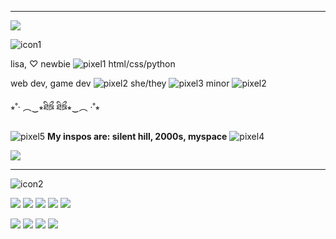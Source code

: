 __ __
<a href="https://external-media.spacehey.net"><img src="https://external-media.spacehey.net/media/s6DCPv0AhDXuO7JDtR9gLNbBpzmmvT-wx44p46PFRark=/https://64.media.tumblr.com/3974f88c25a1ab9fc4dad68ef98bab8f/f64ceba3f2235b31-6a/s640x960/40bdd0e9f50c41a2d16572cc78863a446d00ef46.pnj"/></a>

![icon1](https://64.media.tumblr.com/d0f751bffb30424bf9978284f4ca49b0/8382a24005a6fbaf-ee/s500x750/78e6ea4a7629dac370cdf9cccb56de79b8daffaa.pnj)</P>

lisa,  ♡ newbie ![pixel1](http://dl.glitter-graphics.net/pub/3058/3058251t4udpjlpsc.gif) html/css/python

web dev, game dev
![pixel2](https://maguro.carrd.co/assets/images/gallery01/12e2c80c_original.gif?v=50a2d75d) she/they ![pixel3](https://maguro.carrd.co/assets/images/gallery01/e9357a16_original.gif?v=50a2d75d) minor ![pixel2](https://maguro.carrd.co/assets/images/gallery01/12e2c80c_original.gif?v=50a2d75d)

⭒˚‧ ︵‿⭒ཐིཋྀ ཐིཋྀ⭒‿︵ ‧˚⭒

![pixel5](https://external-media.spacehey.net/media/sNrAteJfDffBrwC1mf_4Y4cERePisiOG4b4EFR8xABdw=/https://64.media.tumblr.com/bddec45606e45baf08402f4429a64386/49148566a2e0c40c-c0/s75x75_c1/dfd1b212da22328902e3b4a00b56b0eac52da7c0.gifv) **My inspos are: silent hill, 2000s, myspace** ![pixel4](https://external-media.spacehey.net/media/sNrAteJfDffBrwC1mf_4Y4cERePisiOG4b4EFR8xABdw=/https://64.media.tumblr.com/bddec45606e45baf08402f4429a64386/49148566a2e0c40c-c0/s75x75_c1/dfd1b212da22328902e3b4a00b56b0eac52da7c0.gifv)

<a href="https://external-media.spacehey.net"><img src="https://external-media.spacehey.net/media/s6DCPv0AhDXuO7JDtR9gLNbBpzmmvT-wx44p46PFRark=/https://64.media.tumblr.com/3974f88c25a1ab9fc4dad68ef98bab8f/f64ceba3f2235b31-6a/s640x960/40bdd0e9f50c41a2d16572cc78863a446d00ef46.pnj"/></a>
__ __

![icon2](https://external-media.spacehey.net/media/s8nK4ApsyHjcTq2pfPlI-WuQZGwmkTgnt2fJovbX14sE=/https://64.media.tumblr.com/f6e32b367eba740e1d359a94b49996df/642e8381a18942ba-73/s400x600/4be2ae0bfaed07b1d15c9f739cb78e04a6a08a99.gifv)

<a href="https://external-media.spacehey.net"><img src="https://external-media.spacehey.net/media/s_DFxGAypq893fzXqpWI4oja7VoO7R74Ya7Bc4LBMCFw=/https://64.media.tumblr.com/92cb4884d53606c7233420e7f0b13f06/0a844093c4702aee-bb/s250x400/3eb2a46f0bf1b44aa1a1ee34723278284c2ac89d.gifv"/></a>
<a href="https://external-media.spacehey.net"><img src="https://external-media.spacehey.net/media/sZa0j9mm9QPNNVcWKWVsqDTmyx-lVtsLgdcfQELL7ihE=/https://64.media.tumblr.com/25da0f6413e2ca4584f8213f0883bdfa/aaa2c54ca6bb866a-c4/s100x200/5cd3979a000c506e5de67d5e5517044d2a426634.pnj"/></a>
<a href="https://external-media.spacehey.net"><img src="https://external-media.spacehey.net/media/szLkG1QG0o91dAvdmqfbwshkFn2wbOGeECxgSPmIDiBA=/https://64.media.tumblr.com/cc48125e658008761381e8e0862d5a9a/e369840a4783f3c8-13/s100x200/be44666a8a4af30a0c4cf887f98db7a989f9e4f1.gifv"/></a>
<a href="https://external-media.spacehey.net"><img src="https://external-media.spacehey.net/media/sp6mRzQlqXWbiDJhNGtGAHXjSJNUbeEbT57oM-60miSw=/https://64.media.tumblr.com/ffcfe55adbe609ac0a1e56aec7abcbab/aaa2c54ca6bb866a-6b/s100x200/625c644f39e382a76c036cf0bec95733d71ea62f.pnj"/></a>
<a href="https://external-media.spacehey.net"><img src="https://external-media.spacehey.net/media/sSDVoDWI09tyW0xPsB9p2wOoznREFqjJHrum3sFMmTok=/https://64.media.tumblr.com/d814b71e169c09a5c566d0d58f2ac36f/0a844093c4702aee-d2/s100x200/9ff0275e9eb9353db64bf3e5e8fc33f5c3751b87.pnj"/></a>

<a href="https://external-media.spacehey.net"><img src="https://external-media.spacehey.net/media/sRqT6CLrkc1RW0aE86rVB8InTF8U0AwTJqW_UCugKUsg=/https://64.media.tumblr.com/65fa65d24e45f761d0bb934ac43a824c/d0745e618a8e6ac7-60/s250x400/7308e62ddf13f6cae33ab774cc4942985de60ff4.jpg"/></a>
<a href="https://external-media.spacehey.net"><img src="https://external-media.spacehey.net/media/spMSCSf5E6P9ejzmumihiAYYMZwrgFO-setVcIgM0dK8=/https://64.media.tumblr.com/7309fa2f927e8e73f7f5eeb0e1bc0606/d0745e618a8e6ac7-08/s250x400/19f255c5350d763d958e66b8e7a50428a41f329e.gifv"/></a>
<a href="https://external-media.spacehey.net"><img src="https://external-media.spacehey.net/media/s9oniXadl_mlepzg8GpYtamTsaO3W9MyiGguAh2X5P2U=/https://64.media.tumblr.com/061f94eb940cd401023299dcdabfbed0/d0745e618a8e6ac7-bc/s250x400/45ecc90d527a775f77a030961bee8fe22e71afba.gifv"/></a>
<a href="https://external-media.spacehey.net"><img src="https://external-media.spacehey.net/media/sLGKsHAHMmEmT4XwT0aEITw4RleyZ9lyoevU-5oKkfNU=/https://64.media.tumblr.com/ad455dd1469c8a1b16c81e6de3e85310/67645d146bdb4ce5-77/s250x400/0809af80651acd5e189f0b3af20024a801749832.gifv"/></a>
